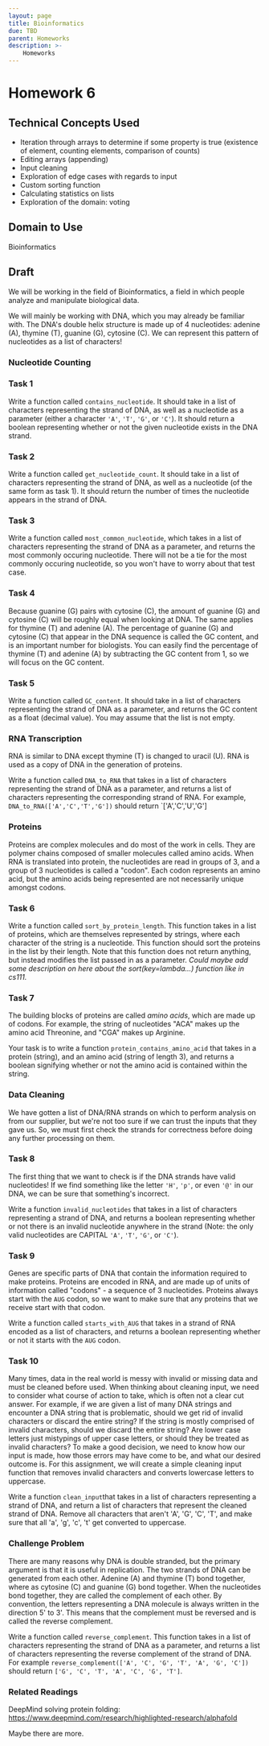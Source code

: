 ```yaml
---
layout: page
title: Bioinformatics
due: TBD
parent: Homeworks
description: >-
    Homeworks
---
```


# Homework 6

## Technical Concepts Used
- Iteration through arrays to determine if some property is true (existence of element, counting elements, comparison of counts) 
- Editing arrays (appending)
- Input cleaning
- Exploration of edge cases with regards to input
- Custom sorting function
- Calculating statistics on lists
- Exploration of the domain: voting

## Domain to Use
Bioinformatics

## Draft

We will be working in the field of Bioinformatics, a field in which people analyze and manipulate biological data.

We will mainly be working with DNA, which you may already be familiar with. The DNA's double helix structure is made up of 4 nucleotides: adenine (A), thymine (T), guanine (G), cytosine (C). We can represent this pattern of nucleotides as a list of characters!

### Nucleotide Counting

### Task 1

Write a function called `contains_nucleotide`. It should take in a list of characters representing the strand of DNA, as well as a nucleotide as a parameter (either a character `'A'`, `'T'`, `'G'`, or `'C'`). It should return a boolean representing whether or not the given nucleotide exists in the DNA strand.

### Task 2

Write a function called `get_nucleotide_count`. It should take in a list of characters representing the strand of DNA, as well as a nucleotide (of the same form as task 1). It should return the number of times the nucleotide appears in the strand of DNA.

### Task 3

Write a function called `most_common_nucleotide`, which takes in a list of characters representing the strand of DNA as a parameter, and returns the most commonly occuring nucleotide. There will not be a tie for the most commonly occuring nucleotide, so you won't have to worry about that test case.

### Task 4

Because guanine (G) pairs with cytosine (C), the amount of guanine (G) and cytosine (C) will be roughly equal when looking at DNA. The same applies for thymine (T) and adenine (A). The percentage of guanine (G) and cytosine (C) that appear in the DNA sequence is called the GC content, and is an important number for biologists. You can easily find the percentage of thymine (T) and adenine (A) by subtracting the GC content from 1, so we will focus on the GC content.

### Task 5
Write a function called `GC_content`. It should take in a list of characters representing the strand of DNA as a parameter, and returns the GC content as a float (decimal value). You may assume that the list is not empty.

### RNA Transcription

RNA is similar to DNA except thymine (T) is changed to uracil (U). RNA is used as a copy of DNA in the generation of proteins.

Write a function called `DNA_to_RNA` that takes in a list of characters representing the strand of DNA as a parameter, and returns a list of characters representing the corresponding strand of RNA. 
For example, `DNA_to_RNA(['A','C','T','G'])` should return `['A','C','U','G']

### Proteins
Proteins are complex molecules and do most of the work in cells. They are polymer chains composed of smaller molecules called amino acids. When RNA is translated into protein, the nucleotides are read in groups of 3, and a group of 3 nucleotides is called a "codon". Each codon represents an amino acid, but the amino acids being represented are not necessarily unique amongst codons.

### Task 6

Write a function called `sort_by_protein_length`. This function takes in a list of proteins, which are themselves represented by strings, where each character of the string is a nucleotide. This function should sort the proteins in the list by their length. Note that this function does not return anything, but instead modifies the list passed in as a parameter.
*Could maybe add some description on here about the sort(key=lambda...) function like in cs111.*

### Task 7

The building blocks of proteins are called *amino acids*, which are made up of codons. For example, the string of nucleotides "ACA" makes up the amino acid Threonine, and "CGA" makes up Arginine.

Your task is to write a function `protein_contains_amino_acid` that takes in a protein (string), and an amino acid (string of length 3), and returns a boolean signifying whether or not the amino acid is contained within the string.


### Data Cleaning
We have gotten a list of DNA/RNA strands on which to perform analysis on from our supplier, but we're not too sure if we can trust the inputs that they gave us. So, we must first check the strands for correctness before doing any further processing on them.

### Task 8

The first thing that we want to check is if the DNA strands have valid nucleotides! If we find something like the letter `'H'`, `'p'`, or even `'@'` in our DNA, we can be sure that something's incorrect. 

Write a function `invalid_nucleotides` that takes in a list of characters representing a strand of DNA, and returns a boolean representing whether or not there is an invalid nucleotide anywhere in the strand (Note: the only valid nucleotides are CAPITAL `'A'`, `'T'`, `'G'`, or `'C'`).

### Task 9

Genes are specific parts of DNA that contain the information required to make proteins.
Proteins are encoded in RNA, and are made up of units of information called "codons" - a sequence of 3 nucleotides.
Proteins always start with the `AUG` codon, so we want to make sure that any proteins that we receive start with that codon.

Write a function called `starts_with_AUG` that takes in a strand of RNA encoded as a list of characters, and returns a boolean representing whether or not it starts with the `AUG` codon.

### Task 10

Many times, data in the real world is messy with invalid or missing data and must be cleaned before used. When thinking about cleaning input, we need to consider what course of action to take, which is often not a clear cut answer. For example, if we are given a list of many DNA strings and encounter a DNA string that is problematic, should we get rid of invalid characters or discard the entire string? If the string is mostly comprised of invalid characters, should we discard the entire string? Are lower case letters just mistypings of upper case letters, or should they be treated as invalid characters? To make a good decision, we need to know how our input is made, how those errors may have come to be, and what our desired outcome is. For this assignment, we will create a simple cleaning input function that removes invalid characters and converts lowercase letters to uppercase.

Write a function `clean_input`that takes in a list of characters representing a strand of DNA, and return a list of characters that represent the cleaned strand of DNA. Remove all characters that aren't 'A', 'G', 'C', 'T', and make sure that all 'a', 'g', 'c', 't' get converted to uppercase.

### Challenge Problem
There are many reasons why DNA is double stranded, but the primary argument is that it is useful in replication. The two strands of DNA can be generated from each other. Adenine (A) and thymine (T) bond together, where as cytosine (C) and guanine (G) bond together. When the nucleotides bond together, they are called the complement of each other. By convention, the letters representing a DNA molecule is always written in the direction 5' to 3'. This means that the complement must be reversed and is called the reverse complement.

Write a function called `reverse_complement`. This function takes in a list of characters representing the strand of DNA as a parameter, and returns a list of characters representing the reverse complement of the strand of DNA. 
For example `reverse_complement(['A', 'C', 'G', 'T', 'A', 'G', 'C'])` should return `['G', 'C', 'T', 'A', 'C', 'G', 'T']`.

### Related Readings
DeepMind solving protein folding:
https://www.deepmind.com/research/highlighted-research/alphafold

Maybe there are more.

